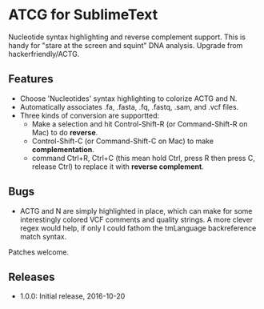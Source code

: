ATCG for SublimeText
====================

Nucleotide syntax highlighting and reverse complement support. This is handy for "stare at the screen and squint" DNA analysis. Upgrade from hackerfriendly/ACTG.

Features
--------

* Choose 'Nucleotides' syntax highlighting to colorize ACTG and N.
* Automatically associates .fa, .fasta, .fq, .fastq, .sam, and .vcf files.
* Three kinds of conversion are supportted: 
  * Make a selection and hit Control-Shift-R (or Command-Shift-R on Mac) to do **reverse**.
  * Control-Shift-C (or Command-Shift-C on Mac) to make **complementation**.
  * command Ctrl+R, Ctrl+C (this mean hold Ctrl, press R then press C, release Ctrl) to replace it with **reverse complement**.

Bugs
----

* ACTG and N are simply highlighted in place, which can make for some interestingly colored VCF comments and quality strings. A more clever regex would help, if only I could fathom the tmLanguage backreference match syntax.

Patches welcome.

Releases
--------

* 1.0.0: Initial release, 2016-10-20
